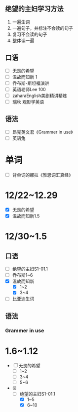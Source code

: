 ## 绝望的主妇学习方法
1. 一遍生词
2. 一遍句子，并标注不会读的句子
3. 复习不会读的句子
4. 整体读一遍
## 口语
- [ ] 无畏的希望 
- [ ] 温故而知新 1
- [ ] 乔布斯-斯坦福演讲
- [ ] 英语老师Lee 100
- [ ] zaharaEnglish美剧精讲精炼
- [ ] 瑞秋 观影学英语
## 语法
- [ ] 昂克英文君《Grammer in use》
- [ ] 英语兔
# 单词
- [ ] 背单词的娜拉《雅思词汇真经》

# 12/22~12.29
- [x] 无畏的希望
- [x] 温故而知新1.5

# 12/30~1.5 
## 口语
- [ ] 绝望的主妇S1-01.1
- [ ] 乔布斯1~6
- [x] 温故而知新
	- [x] 1~2
	- [x] 3~4

- [ ] 比亚迪生词
## 语法
### Grammer in use


# 1.6~1.12
- [ ] 无畏的希望
	- [ ] 1~2
	- [ ] 3~4
	- [ ] 5~6
- [x] - [ ] 绝望的主妇S1-01.1
	- [x] 1~5
	- [x] 6~10
